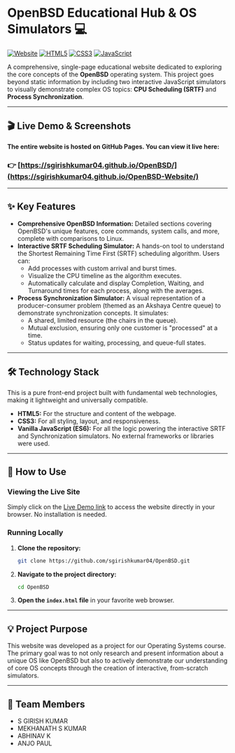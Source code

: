 # OpenBSD Educational Hub & OS Simulators 💻

[![Website](https://img.shields.io/badge/Live-Demo-2ea44f?style=for-the-badge)](https://sgirishkumar04.github.io/OpenBSD-Website/)
[![HTML5](https://img.shields.io/badge/HTML5-E34F26?style=for-the-badge&logo=html5&logoColor=white)](https://developer.mozilla.org/en-US/docs/Web/Guide/HTML/HTML5)
[![CSS3](https://img.shields.io/badge/CSS3-1572B6?style=for-the-badge&logo=css3&logoColor=white)](https://developer.mozilla.org/en-US/docs/Web/CSS)
[![JavaScript](https://img.shields.io/badge/JavaScript-F7DF1E?style=for-the-badge&logo=javascript&logoColor=black)](https://developer.mozilla.org/en-US/docs/Web/JavaScript)

A comprehensive, single-page educational website dedicated to exploring the core concepts of the **OpenBSD** operating system. This project goes beyond static information by including two interactive JavaScript simulators to visually demonstrate complex OS topics: **CPU Scheduling (SRTF)** and **Process Synchronization**.

---

## 🎬 Live Demo & Screenshots

**The entire website is hosted on GitHub Pages. You can view it live here:**

### 👉 [https://sgirishkumar04.github.io/OpenBSD/](https://sgirishkumar04.github.io/OpenBSD-Website/)
 
---

## ✨ Key Features

-   **Comprehensive OpenBSD Information:** Detailed sections covering OpenBSD's unique features, core commands, system calls, and more, complete with comparisons to Linux.
-   **Interactive SRTF Scheduling Simulator:** A hands-on tool to understand the Shortest Remaining Time First (SRTF) scheduling algorithm. Users can:
    -   Add processes with custom arrival and burst times.
    -   Visualize the CPU timeline as the algorithm executes.
    -   Automatically calculate and display Completion, Waiting, and Turnaround times for each process, along with the averages.
-   **Process Synchronization Simulator:** A visual representation of a producer-consumer problem (themed as an Akshaya Centre queue) to demonstrate synchronization concepts. It simulates:
    -   A shared, limited resource (the chairs in the queue).
    -   Mutual exclusion, ensuring only one customer is "processed" at a time.
    -   Status updates for waiting, processing, and queue-full states.

---

## 🛠️ Technology Stack

This is a pure front-end project built with fundamental web technologies, making it lightweight and universally compatible.

-   **HTML5:** For the structure and content of the webpage.
-   **CSS3:** For all styling, layout, and responsiveness.
-   **Vanilla JavaScript (ES6):** For all the logic powering the interactive SRTF and Synchronization simulators. No external frameworks or libraries were used.

---

## 🚀 How to Use

### Viewing the Live Site
Simply click on the [Live Demo link](https://sgirishkumar04.github.io/OpenBSD/) to access the website directly in your browser. No installation is needed.

### Running Locally
1.  **Clone the repository:**
    ```sh
    git clone https://github.com/sgirishkumar04/OpenBSD.git
    ```
2.  **Navigate to the project directory:**
    ```sh
    cd OpenBSD
    ```
3.  **Open the `index.html` file** in your favorite web browser.

---

## 💡 Project Purpose

This website was developed as a project for our Operating Systems course. The primary goal was to not only research and present information about a unique OS like OpenBSD but also to actively demonstrate our understanding of core OS concepts through the creation of interactive, from-scratch simulators.

---

## 👥 Team Members

-   S GIRISH KUMAR
-   MEKHANATH S KUMAR
-   ABHINAV K
-   ANJO PAUL
